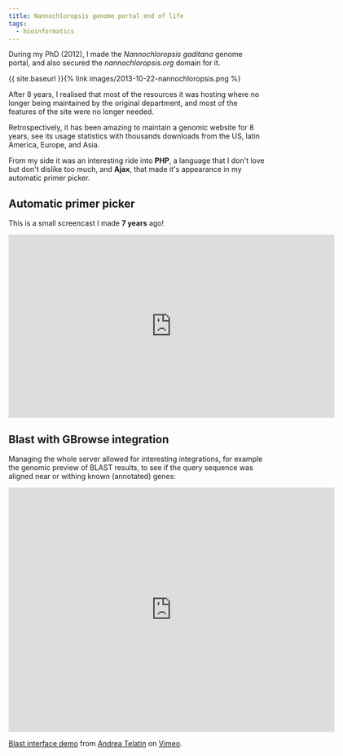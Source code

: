 ```yaml
---
title: Nannochloropsis genome portal end of life
tags:
  - bioinformatics
---
```


During my PhD (2012), I made the *Nannochloropsis gaditana* genome portal,
and also secured the *nannochloropsis.org* domain for it.

{{ site.baseurl }}{% link images/2013-10-22-nannochloropsis.png %}

<!--more-->
After 8 years, I realised that most of the resources it was hosting
where no longer being maintained by the original department,
and most of the features of the site were no longer needed.

Retrospectively, it has been amazing to maintain a genomic website for 8 years,
see its usage statistics with thousands downloads from the US, latin America,
Europe, and Asia.

From my side it was an interesting ride into **PHP**, a language that I don't
love but don't dislike too much, and **Ajax**, that made it's appearance in my
automatic primer picker.

## Automatic primer picker

This is a small screencast I made **7 years** ago!

<iframe src="https://player.vimeo.com/video/69833362" width="640" height="360" frameborder="0" allow="autoplay; fullscreen" allowfullscreen></iframe>


## Blast with GBrowse integration

Managing the whole server allowed for interesting integrations, for example the
genomic preview of BLAST results, to see if the query sequence was aligned near
or withing known (annotated) genes:

<iframe src="https://player.vimeo.com/video/56845429" width="640" height="480" frameborder="0" allow="autoplay; fullscreen" allowfullscreen></iframe>
<p><a href="https://vimeo.com/56845429">Blast interface demo</a> from <a href="https://vimeo.com/telatin">Andrea Telatin</a> on <a href="https://vimeo.com">Vimeo</a>.</p>
